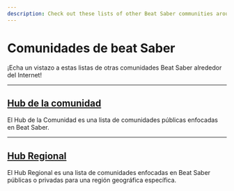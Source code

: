 ```yaml
---
description: Check out these lists of other Beat Saber communities around the internet!
---
```


# Comunidades de beat Saber
¡Echa un vistazo a estas listas de otras comunidades Beat Saber alrededor del Internet!

---

## [Hub de la comunidad](./community-hub.md)
El Hub de la Comunidad es una lista de comunidades públicas enfocadas en Beat Saber.

---

## [Hub Regional](./regional-hub.md)
El Hub Regional es una lista de comunidades enfocadas en Beat Saber públicas o privadas para una región geográfica específica.
